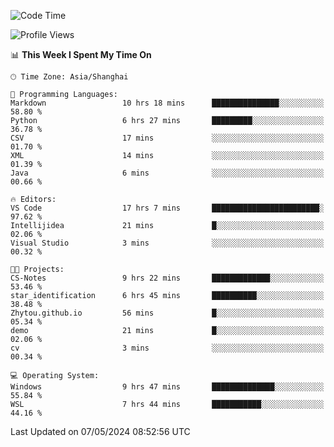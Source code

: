 <!--START_SECTION:waka-->
![Code Time](http://img.shields.io/badge/Code%20Time-1%2C669%20hrs%2029%20mins-blue)

![Profile Views](http://img.shields.io/badge/Profile%20Views-3-blue)

📊 **This Week I Spent My Time On** 

```text
🕑︎ Time Zone: Asia/Shanghai

💬 Programming Languages: 
Markdown                 10 hrs 18 mins      ███████████████░░░░░░░░░░   58.80 % 
Python                   6 hrs 27 mins       █████████░░░░░░░░░░░░░░░░   36.78 % 
CSV                      17 mins             ░░░░░░░░░░░░░░░░░░░░░░░░░   01.70 % 
XML                      14 mins             ░░░░░░░░░░░░░░░░░░░░░░░░░   01.39 % 
Java                     6 mins              ░░░░░░░░░░░░░░░░░░░░░░░░░   00.66 % 

🔥 Editors: 
VS Code                  17 hrs 7 mins       ████████████████████████░   97.62 % 
Intellijidea             21 mins             █░░░░░░░░░░░░░░░░░░░░░░░░   02.06 % 
Visual Studio            3 mins              ░░░░░░░░░░░░░░░░░░░░░░░░░   00.32 % 

🐱‍💻 Projects: 
CS-Notes                 9 hrs 22 mins       █████████████░░░░░░░░░░░░   53.46 % 
star_identification      6 hrs 45 mins       ██████████░░░░░░░░░░░░░░░   38.48 % 
Zhytou.github.io         56 mins             █░░░░░░░░░░░░░░░░░░░░░░░░   05.34 % 
demo                     21 mins             █░░░░░░░░░░░░░░░░░░░░░░░░   02.06 % 
cv                       3 mins              ░░░░░░░░░░░░░░░░░░░░░░░░░   00.34 % 

💻 Operating System: 
Windows                  9 hrs 47 mins       ██████████████░░░░░░░░░░░   55.84 % 
WSL                      7 hrs 44 mins       ███████████░░░░░░░░░░░░░░   44.16 % 
```


 Last Updated on 07/05/2024 08:52:56 UTC
<!--END_SECTION:waka-->